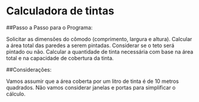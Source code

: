 # Calculadora de tintas

##Passo a Passo para o Programa:

Solicitar as dimensões do cômodo (comprimento, largura e altura).
Calcular a área total das paredes a serem pintadas.
Considerar se o teto será pintado ou não.
Calcular a quantidade de tinta necessária com base na área total e na capacidade de cobertura da tinta.


##Considerações:

Vamos assumir que a área coberta por um litro de tinta é de 10 metros quadrados.
Não vamos considerar janelas e portas para simplificar o cálculo.
